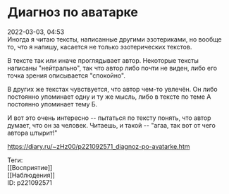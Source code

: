 Диагноз по аватарке
====================

   
 2022-03-03, 04:53   
  Иногда я читаю тексты, написанные другими эзотериками, но вообще то, что я напишу, касается не только эзотерических текстов.   
   
 В тексте так или иначе проглядывает автор. Некоторые тексты написаны "нейтрально", так что автор либо почти не виден, либо его точка зрения описывается "спокойно".   
   
 В других же текстах чувствуется, что автор чем-то увлечён. Он либо постоянно упоминает одну и ту же мысль, либо в тексте по теме А постоянно упоминает тему Б.   
   
 И вот это очень интересно -- пытаться по тексту понять, что автор думает, что он за человек. Читаешь, и такой -- "агаа, так вот от чего автора штырит!"   
    
 <https://diary.ru/~zHz00/p221092571_diagnoz-po-avatarke.htm>   
   
 Теги:   
 [[Восприятие]]   
 [[Наблюдения]]   
 ID: p221092571